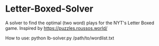# Letter-Boxed-Solver
 A solver to find the optimal (two word) plays for the NYT's Letter Boxed game.
 Inspired by https://puzzles.roussos.world/
 
 How to use: 
    python lb-solver.py /path/to/wordlist.txt